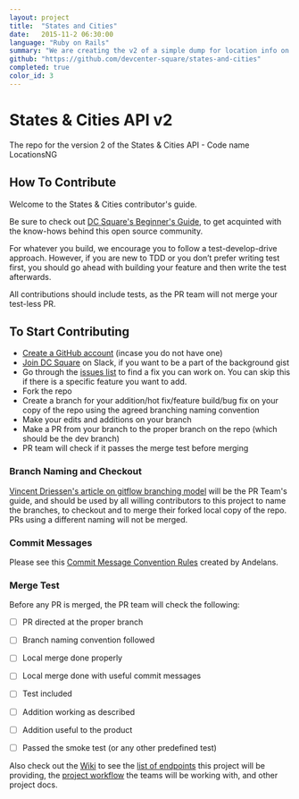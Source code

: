 ```yaml
---
layout: project
title:  "States and Cities"
date:   2015-11-2 06:30:00
language: "Ruby on Rails"
summary: "We are creating the v2 of a simple dump for location info on states and cities in Nigeria"
github: "https://github.com/devcenter-square/states-and-cities"
completed: true
color_id: 3
---
```


# States & Cities API v2 
The repo for the version 2 of the States &amp; Cities API - Code name LocationsNG

## How To Contribute

Welcome to the States & Cities contributor's guide.

Be sure to check out [DC Square's Beginner's Guide](https://github.com/devcenter-square/beginner-guide), to get acquinted with the know-hows behind this open source community.

For whatever you build, we encourage you to follow a test-develop-drive approach. However, if you are new to TDD or you don’t prefer writing test first, you should go ahead with building your feature and then write the test afterwards.

All contributions should include tests, as the PR team will not merge your test-less PR.

## To Start Contributing

* [Create a GitHub account](https://github.com/) (incase you do not have one)
* [Join DC Square](https://devcenter-square-slack.herokuapp.com/) on Slack, if you want to be a part of the background gist
* Go through the [issues list](https://github.com/devcenter-square/states-and-cities/issues) to find a fix you can work on. You can skip this if there is a specific feature you want to add.
* Fork the repo
* Create a branch for your addition/hot fix/feature build/bug fix on your copy of the repo using the agreed branching naming convention
* Make your edits and additions on your branch
* Make a PR from your branch to the proper branch on the repo (which should be the dev branch)
* PR team will check if it passes the merge test before merging


### Branch Naming and Checkout 

[Vincent Driessen's article on gitflow branching model](http://nvie.com/posts/a-successful-git-branching-model/) will be the PR Team's guide, and should be used by all willing contributors to this project to name the branches, to checkout and to merge their forked local copy of the repo. PRs using a different naming will not be merged. 

### Commit Messages

Please see this [Commit Message Convention Rules](https://github.com/andela/getmyshop/wiki/Commit-Message-Convention) created by Andelans.

### Merge Test

Before any PR is merged, the PR team will check the following:
- [ ] PR directed at the proper branch
- [ ] Branch naming convention followed
- [ ] Local merge done properly
- [ ] Local merge done with useful commit messages
- [ ] Test included
- [ ] Addition working as described
- [ ] Addition useful to the product
- [ ] Passed the smoke test (or any other predefined test)


Also check out the [Wiki](https://github.com/devcenter-square/states-and-cities/wiki) to see the [list of endpoints](https://github.com/devcenter-square/states-and-cities/wiki/List-of-Endpoints) this project will be providing, the [project workflow](https://github.com/devcenter-square/states-and-cities/wiki/Workflow) the teams will be working with, and other project docs.